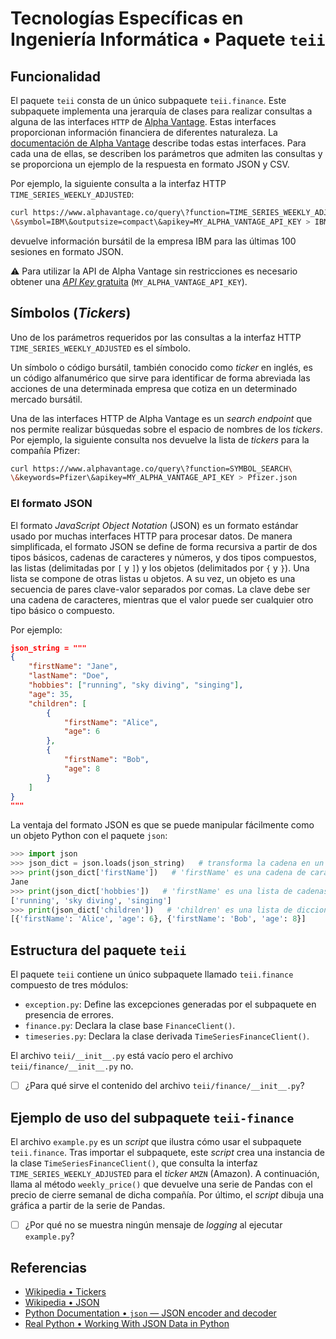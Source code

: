 # Tecnologías Específicas en Ingeniería Informática • Paquete `teii`

## Funcionalidad

El paquete `teii` consta de un único subpaquete  `teii.finance`. Este subpaquete
implementa una jerarquía de clases para realizar consultas a alguna de las
interfaces `HTTP` de [Alpha Vantage](https://www.alphavantage.co/). Estas
interfaces proporcionan información financiera de diferentes naturaleza. La
[documentación de Alpha Vantage](https://www.alphavantage.co/documentation/)
describe todas estas interfaces. Para cada una de ellas, se describen los
parámetros que admiten las consultas y se proporciona un ejemplo de la respuesta
en formato JSON y CSV.

Por ejemplo, la siguiente consulta a la interfaz HTTP
`TIME_SERIES_WEEKLY_ADJUSTED`:

```bash
curl https://www.alphavantage.co/query\?function=TIME_SERIES_WEEKLY_ADJUSTED\
\&symbol=IBM\&outputsize=compact\&apikey=MY_ALPHA_VANTAGE_API_KEY > IBM.json
```

devuelve información bursátil de la empresa IBM para las últimas 100 sesiones en
formato JSON.

:warning: Para utilizar la API de Alpha Vantage sin restricciones es necesario
obtener una [*API Key* gratuita](https://www.alphavantage.co/support/#api-key)
(`MY_ALPHA_VANTAGE_API_KEY`).

## Símbolos (*Tickers*)

Uno de los parámetros requeridos por las consultas a la interfaz HTTP
`TIME_SERIES_WEEKLY_ADJUSTED` es el símbolo.

Un símbolo o código bursátil, también conocido como *ticker* en inglés, es un
código alfanumérico que sirve para identificar de forma abreviada las acciones
de una determinada empresa que cotiza en un determinado mercado bursátil.

Una de las interfaces HTTP de Alpha Vantage es un *search endpoint* que nos
permite realizar búsquedas sobre el espacio de nombres de los *tickers*. Por
ejemplo, la siguiente consulta nos devuelve la lista de *tickers* para la
compañía Pfizer:

```bash
curl https://www.alphavantage.co/query\?function=SYMBOL_SEARCH\
\&keywords=Pfizer\&apikey=MY_ALPHA_VANTAGE_API_KEY > Pfizer.json
```

### El formato JSON

El formato *JavaScript Object Notation* (JSON) es un formato estándar usado por
muchas interfaces HTTP para procesar datos. De manera simplificada, el formato
JSON se define de forma recursiva a partir de dos tipos básicos, cadenas de
caracteres y números, y dos tipos compuestos, las listas (delimitadas por `[` y
`]`) y los objetos (delimitados por `{` y `}`). Una lista se compone de otras
listas u objetos. A su vez, un objeto es una secuencia de pares clave-valor
separados por comas. La clave debe ser una cadena de caracteres, mientras que el
valor puede ser cualquier otro tipo básico o compuesto.

Por ejemplo:

```json
json_string = """
{
    "firstName": "Jane",
    "lastName": "Doe",
    "hobbies": ["running", "sky diving", "singing"],
    "age": 35,
    "children": [
        {
            "firstName": "Alice",
            "age": 6
        },
        {
            "firstName": "Bob",
            "age": 8
        }
    ]
}
"""
```

La ventaja del formato JSON es que se puede manipular fácilmente como un objeto
Python con el paquete `json`:

```python
>>> import json
>>> json_dict = json.loads(json_string)   # transforma la cadena en un diccionario
>>> print(json_dict['firstName'])   # 'firstName' es una cadena de caracteres
Jane
>>> print(json_dict['hobbies'])   # 'firstName' es una lista de cadenas de caracteres
['running', 'sky diving', 'singing']
>>> print(json_dict['children'])   # 'children' es una lista de diccionarios
[{'firstName': 'Alice', 'age': 6}, {'firstName': 'Bob', 'age': 8}]
```

## Estructura del paquete `teii`

El paquete `teii` contiene un único subpaquete llamado `teii.finance` compuesto de tres módulos:

- `exception.py`: Define las excepciones generadas por el subpaquete en
  presencia de errores.
- `finance.py`: Declara la clase base `FinanceClient()`.
- `timeseries.py`: Declara la clase derivada `TimeSeriesFinanceClient()`.

El archivo `teii/__init__.py` está vacío pero el archivo
`teii/finance/__init__.py` no.

- [ ] ¿Para qué sirve el contenido del archivo `teii/finance/__init__.py`?

## Ejemplo de uso del subpaquete `teii-finance`

El archivo `example.py` es un *script* que ilustra cómo usar el subpaquete
`teii.finance`. Tras importar el subpaquete, este *script* crea una instancia de
la clase `TimeSeriesFinanceClient()`, que consulta la interfaz
`TIME_SERIES_WEEKLY_ADJUSTED` para el *ticker* `AMZN` (Amazon). A continuación,
llama al método `weekly_price()` que devuelve una serie de Pandas con el precio
de cierre semanal de dicha compañía. Por último, el *script* dibuja una gráfica
a partir de la serie de Pandas.

- [ ] ¿Por qué no se muestra ningún mensaje de *logging* al ejecutar
  `example.py`?

## Referencias

- [Wikipedia • Tickers](https://en.wikipedia.org/wiki/Ticker_symbol)
- [Wikipedia • JSON](https://en.wikipedia.org/wiki/JSON)
- [Python Documentation • `json` — JSON encoder and decoder](https://docs.python.org/3.7/library/json.html)
- [Real Python • Working With JSON Data in Python](https://realpython.com/python-json/)
